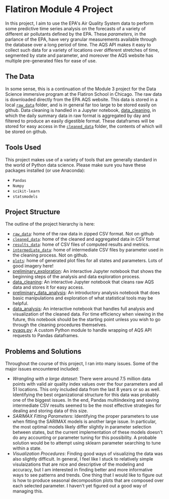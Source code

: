 # Flatiron Module 4 Project
In this project, I aim to use the EPA's Air Quality System data to perform some predictive time series analysis on the forecasts of a variety of different air pollutants defined by the EPA. These *parameters*, in the parlance of the EPA, have very granular measurements available through the database over a long period of time. The AQS API makes it easy to collect such data for a variety of locations over different stretches of time, segmented by state and parameter, and moreover the AQS website has multiple pre-generated files for ease of use.

## The Data
In some sense, this is a continuation of the Module 3 project for the Data Science immersive program at the Flatiron School in Chicago. The raw data is downloaded directly from the EPA AQS website. This data is stored in a local [`raw_data`](./raw_data/) folder, and is in general far too large to be stored easily on github. Data cleaning is handled in a Jupyter notebook, [data_cleaning](data_cleaning.ipynb), in which the daily summary data in raw format is aggregated by day and filtered to produce an easily digestible format. These dataframes will be stored for easy access in the [`cleaned_data`](./cleaned_data/) folder, the contents of which will be stored on github. 

## Tools Used
This project makes use of a variety of tools that are generally standard in the world of Python data science. Please make sure you have these packages installed (or use Anaconda):
- `Pandas`
- `Numpy`
- `scikit-learn`
- `statsmodels`

## Project Structure
The outline of the project hierarchy is here:
- [`raw_data`](./raw_data/): home of the raw data in zipped CSV format. Not on github
- [`cleaned_data`](./cleaned_data/): home of the cleaned and aggregated data in CSV format
- [`results_data`](./results_data/): home of CSV files of computed results and metrics.
- [`intermediate_data`](./intermediate_data/): home of intermediate CSV files by parameter used in the cleaning process. Not on github.
- [`plots`](./plots/): home of generated plot files for all states and parameters. Lots of good imagery here!
- [preliminary_exploration](preliminary_exploration.ipynb): An interactive Jupyter notebook that shows the beginning steps of the analysis and data exploration process.
- [data_cleaning](data_cleaning.ipynb): An interactive Jupyter notebook that cleans raw AQS data and stores it for easy access.
- [preliminary_data_analysis](preliminary_data_analysis.ipynb): An introductory analysis notebook that does basic manipulations and exploration of what statistical tools may be helpful.
- [data_analysis](data_analysis.ipynb): An interactive notebook that handles full analysis and visualization of the cleaned data. For time efficiency when viewing in the future, this notebook should be the starting point unless you wish to go through the cleaning procedures themselves.
- [pyaqs.py](pyaqs.py): A custom Python module to handle wrapping of AQS API requests to Pandas dataframes.

## Problems and Solutions
Throughout the course of this project, I ran into many issues. Some of the major issues encountered included:
- *Wrangling with a large dataset*: There were around 7.5 million data points with valid air quality index values over the four parameters and all 51 locations. This only included data from the last 8 years or so as well. Identifying the best organizational structure for this data was probably one of the biggest issues. In the end, Pandas multiindexing and saving intermediate CSV results seemed to be the most effective strategies for dealing and storing data of this size.
- *SARIMAX Fitting Parameters*: Identifying the proper parameters to use when fitting the SARIMAX models is another large issue. In particular, the most optimal models likely differ slightly in parameter selection between states, but the current implementation of these models doesn't do any accounting or parameter tuning for this possibility. A probable solution would be to attempt using sklearn parameter searching to tune within a state.
- *Visualization Procedures*: Finding good ways of visualizing the data was also slightly difficult. In general, I feel like I stuck to relatively simple visulaizations that are nice and descriptive of the modeling and accuracy, but I am interested in finding better and more informative ways to see patterns and trends. One thing that I would like to figure out is how to produce seasonal decomposition plots that are composed over each selected parameter. I haven't yet figured out a good way of managing this.
